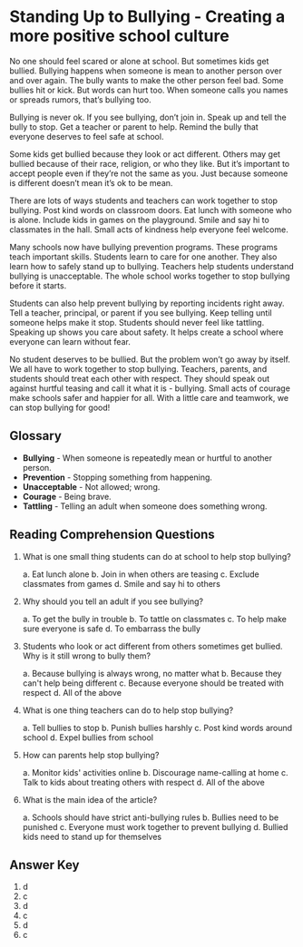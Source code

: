 # Standing Up to Bullying - Creating a more positive school culture

No one should feel scared or alone at school. But sometimes kids get bullied. Bullying happens when someone is mean to another person over and over again. The bully wants to make the other person feel bad. Some bullies hit or kick. But words can hurt too. When someone calls you names or spreads rumors, that’s bullying too.

Bullying is never ok. If you see bullying, don’t join in. Speak up and tell the bully to stop. Get a teacher or parent to help. Remind the bully that everyone deserves to feel safe at school.

Some kids get bullied because they look or act different. Others may get bullied because of their race, religion, or who they like. But it’s important to accept people even if they’re not the same as you. Just because someone is different doesn’t mean it’s ok to be mean.

There are lots of ways students and teachers can work together to stop bullying. Post kind words on classroom doors. Eat lunch with someone who is alone. Include kids in games on the playground. Smile and say hi to classmates in the hall. Small acts of kindness help everyone feel welcome.

Many schools now have bullying prevention programs. These programs teach important skills. Students learn to care for one another. They also learn how to safely stand up to bullying. Teachers help students understand bullying is unacceptable. The whole school works together to stop bullying before it starts.

Students can also help prevent bullying by reporting incidents right away. Tell a teacher, principal, or parent if you see bullying. Keep telling until someone helps make it stop. Students should never feel like tattling. Speaking up shows you care about safety. It helps create a school where everyone can learn without fear.

No student deserves to be bullied. But the problem won’t go away by itself. We all have to work together to stop bullying. Teachers, parents, and students should treat each other with respect. They should speak out against hurtful teasing and call it what it is - bullying. Small acts of courage make schools safer and happier for all. With a little care and teamwork, we can stop bullying for good!

## Glossary

- **Bullying** - When someone is repeatedly mean or hurtful to another person.
- **Prevention** - Stopping something from happening.
- **Unacceptable** - Not allowed; wrong.
- **Courage** - Being brave.
- **Tattling** - Telling an adult when someone does something wrong.

## Reading Comprehension Questions

1. What is one small thing students can do at school to help stop bullying?

   a. Eat lunch alone
   b. Join in when others are teasing
   c. Exclude classmates from games
   d. Smile and say hi to others

2. Why should you tell an adult if you see bullying?

   a. To get the bully in trouble
   b. To tattle on classmates
   c. To help make sure everyone is safe
   d. To embarrass the bully

3. Students who look or act different from others sometimes get bullied. Why is it still wrong to bully them?

   a. Because bullying is always wrong, no matter what
   b. Because they can't help being different
   c. Because everyone should be treated with respect
   d. All of the above

4. What is one thing teachers can do to help stop bullying?

   a. Tell bullies to stop
   b. Punish bullies harshly
   c. Post kind words around school
   d. Expel bullies from school

5. How can parents help stop bullying?

   a. Monitor kids' activities online
   b. Discourage name-calling at home
   c. Talk to kids about treating others with respect
   d. All of the above

6. What is the main idea of the article?

   a. Schools should have strict anti-bullying rules
   b. Bullies need to be punished
   c. Everyone must work together to prevent bullying
   d. Bullied kids need to stand up for themselves

## Answer Key

1. d
2. c
3. d
4. c
5. d
6. c
